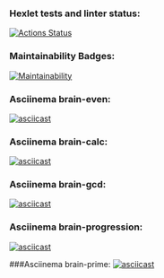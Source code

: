 ### Hexlet tests and linter status:
[![Actions Status](https://github.com/AniutaP/python-project-49/workflows/hexlet-check/badge.svg)](https://github.com/AniutaP/python-project-49/actions)


### Maintainability Badges:
[![Maintainability](https://api.codeclimate.com/v1/badges/bfd8a95323577b72dfc1/maintainability)](https://codeclimate.com/github/AniutaP/python-project-49/maintainability)


### Asciinema brain-even:
[![asciicast](https://asciinema.org/a/559251.svg)](https://asciinema.org/a/559251)


### Asciinema brain-calc:
[![asciicast](https://asciinema.org/a/559252.svg)](https://asciinema.org/a/559252)


### Asciinema brain-gcd:
[![asciicast](https://asciinema.org/a/559253.svg)](https://asciinema.org/a/559253)


### Asciinema brain-progression:
[![asciicast](https://asciinema.org/a/559254.svg)](https://asciinema.org/a/559254)


###Asciinema brain-prime:
[![asciicast](https://asciinema.org/a/559337.svg)](https://asciinema.org/a/559337)
